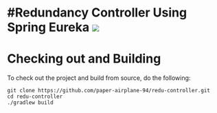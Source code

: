 #Redundancy Controller Using Spring Eureka
[<img src="https://build.spring.io/plugins/servlet/wittified/build-status/SK-MAS">](https://build.spring.io/browse/SK-MAS)
==================

# Checking out and Building
To check out the project and build from source, do the following:

    git clone https://github.com/paper-airplane-94/redu-controller.git
    cd redu-controller
    ./gradlew build

